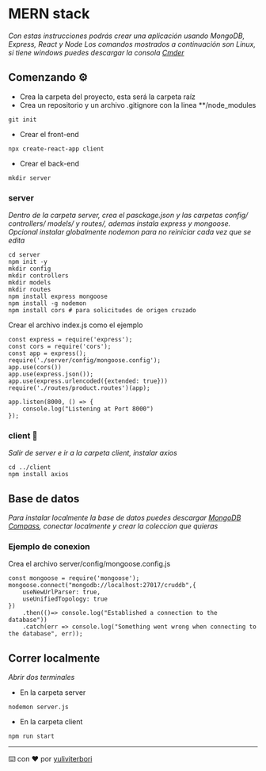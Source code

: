 # MERN stack

_Con estas instrucciones podrás crear una aplicación usando MongoDB, Express, React y Node
Los comandos mostrados a continuación son Linux, si tiene windows puedes descargar la consola [Cmder](https://cmder.app/)_


## Comenzando ⚙️

* Crea la carpeta del proyecto, esta será la carpeta raíz
* Crea un repositorio y un archivo .gitignore con la linea **/node_modules
```
git init
```
* Crear el front-end
```
npx create-react-app client
```
* Crear el back-end
```
mkdir server
```


### server

_Dentro de la carpeta server, crea el pasckage.json y las carpetas config/ controllers/ models/ y routes/, ademas instala express y mongoose. Opcional instalar globalmente nodemon para no reiniciar cada vez que se edita_

```
cd server
npm init -y
mkdir config
mkdir controllers
mkdir models
mkdir routes
npm install express mongoose
npm install -g nodemon
npm install cors # para solicitudes de origen cruzado
```
Crear el archivo index.js como el ejemplo
```
const express = require('express');
const cors = require('cors');
const app = express();
require('./server/config/mongoose.config');
app.use(cors())
app.use(express.json());
app.use(express.urlencoded({extended: true}))
require('./routes/product.routes')(app);

app.listen(8000, () => {
    console.log("Listening at Port 8000")
});
```
### client 🔧

_Salir de server e ir a la carpeta client, instalar axios_

```
cd ../client
npm install axios
```

## Base de datos 

_Para instalar localmente la base de datos puedes descargar [MongoDB Compass](https://www.mongodb.com/products/compass), conectar localmente y crear la coleccion que quieras_
### Ejemplo de conexion
Crea el archivo server/config/mongoose.config.js
```
const mongoose = require('mongoose');
mongoose.connect("mongodb://localhost:27017/cruddb",{
    useNewUrlParser: true,
    useUnifiedTopology: true
})
    .then(()=> console.log("Established a connection to the database"))
    .catch(err => console.log("Something went wrong when connecting to the database", err));
```

## Correr localmente

_Abrir dos terminales_
* En la carpeta server
```
nodemon server.js
```

* En la carpeta client
```
npm run start
```

---
⌨️ con ❤️ por [yuliviterbori](https://github.com/yuliviterbori)